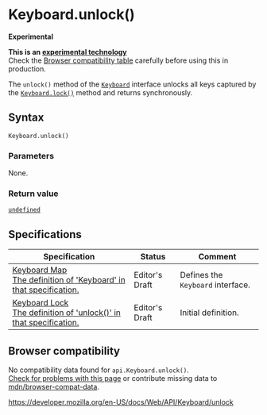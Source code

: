 Keyboard.unlock()
=================

**Experimental**

**This is an [experimental technology](https://developer.mozilla.org/en-US/docs/MDN/Guidelines/Conventions_definitions#experimental)**  
Check the [Browser compatibility table](#browser_compatibility) carefully before using this in production.

The `unlock()` method of the [`Keyboard`](../keyboard) interface unlocks all keys captured by the [`Keyboard.lock()`](lock) method and returns synchronously.

Syntax
------

    Keyboard.unlock()

### Parameters

None.

### Return value

[`undefined`](https://developer.mozilla.org/en-US/docs/Web/JavaScript/Reference/Global_Objects/undefined)

Specifications
--------------

<table><thead><tr class="header"><th>Specification</th><th>Status</th><th>Comment</th></tr></thead><tbody><tr class="odd"><td><a href="https://wicg.github.io/keyboard-map/#keyboard-interface">Keyboard Map<br />
<span class="small">The definition of 'Keyboard' in that specification.</span></a></td><td><span class="spec-ed">Editor's Draft</span></td><td>Defines the <code>Keyboard</code> interface.</td></tr><tr class="even"><td><a href="https://wicg.github.io/keyboard-lock/#h-keyboard-unlock">Keyboard Lock<br />
<span class="small">The definition of 'unlock()' in that specification.</span></a></td><td><span class="spec-ed">Editor's Draft</span></td><td>Initial definition.</td></tr></tbody></table>

Browser compatibility
---------------------

No compatibility data found for `api.Keyboard.unlock()`.  
[Check for problems with this page](#on-github) or contribute missing data to [mdn/browser-compat-data](https://github.com/mdn/browser-compat-data).

<a href="https://developer.mozilla.org/en-US/docs/Web/API/Keyboard/unlock" class="_attribution-link">https://developer.mozilla.org/en-US/docs/Web/API/Keyboard/unlock</a>

